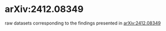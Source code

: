 # arXiv:2412.08349
raw datasets corresponding to the findings presented in [arXiv:2412.08349](https://arxiv.org/abs/2412.08349)
